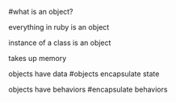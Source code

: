 #what is an object?

everything in ruby is an object

instance of a class is an object

takes up memory

objects have data
#objects encapsulate state

objects have behaviors
#encapsulate behaviors
